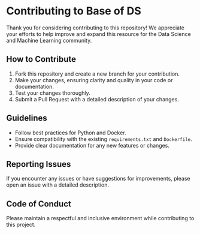 
# Contributing to Base of DS

Thank you for considering contributing to this repository! We appreciate your efforts to help improve and expand this resource for the Data Science and Machine Learning community.

## How to Contribute
1. Fork this repository and create a new branch for your contribution.
2. Make your changes, ensuring clarity and quality in your code or documentation.
3. Test your changes thoroughly.
4. Submit a Pull Request with a detailed description of your changes.

## Guidelines
- Follow best practices for Python and Docker.
- Ensure compatibility with the existing `requirements.txt` and `Dockerfile`.
- Provide clear documentation for any new features or changes.

## Reporting Issues
If you encounter any issues or have suggestions for improvements, please open an issue with a detailed description.

## Code of Conduct
Please maintain a respectful and inclusive environment while contributing to this project.